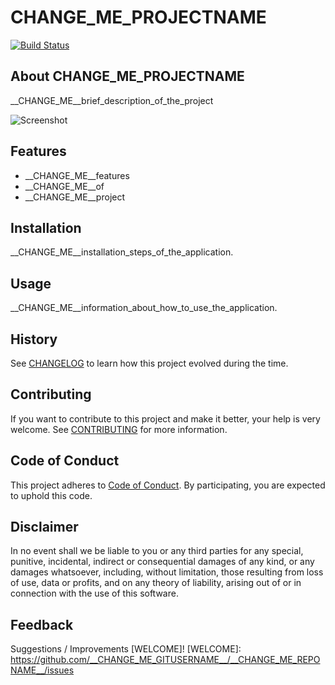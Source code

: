 # __CHANGE_ME_PROJECTNAME__

[![Build Status](https://travis-ci.com/__CHANGE_ME_GITUSERNAME__/__CHANGE_ME_REPONAME__.svg?branch=master)](https://travis-ci.com/__CHANGE_ME_GITUSERNAME__/__CHANGE_ME_REPONAME__)

## About __CHANGE_ME_PROJECTNAME__

__CHANGE_ME__brief_description_of_the_project

![Screenshot](/media/screenshot.png)

## Features

- __CHANGE_ME__features
- __CHANGE_ME__of
- __CHANGE_ME__project

## Installation

__CHANGE_ME__installation_steps_of_the_application.

## Usage

__CHANGE_ME__information_about_how_to_use_the_application.

## History

See [CHANGELOG](docs/CHANGELOG.md) to learn how this project evolved during the
time.

## Contributing

If you want to contribute to this project and make it better, your help is very
welcome. See [CONTRIBUTING](docs/CONTRIBUTING.md) for more information.

## Code of Conduct

This project adheres to [Code of Conduct](docs/CODE_OF_CONDUCT.md). By
participating, you are expected to uphold this code.

## Disclaimer

In no event shall we be liable to you or any third parties for any special,
punitive, incidental, indirect or consequential damages of any kind, or any
damages whatsoever, including, without limitation, those resulting from loss of
use, data or profits, and on any theory of liability, arising out of or in
connection with the use of this software.

## Feedback

Suggestions / Improvements [WELCOME]!
[WELCOME]: https://github.com/__CHANGE_ME_GITUSERNAME__/__CHANGE_ME_REPONAME__/issues
